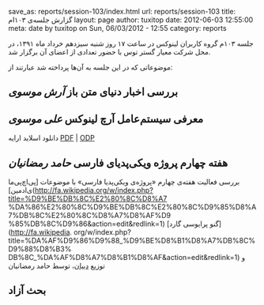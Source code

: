 save_as: reports/session-103/index.html
url: reports/session-103
title: گزارش جلسه‌ی ۱۰۳ام
layout: page
author: tuxitop
date: 2012-06-03 12:55:00
meta: date by tuxitop on Sun, 06/03/2012 - 12:55
category: reports

جلسه ۱۰۳م گروه کاربران لینوکس در ساعت ۱۷ روز شنبه سیزدهم خرداد ماه ۱۳۹۱، در
محل شرکت معیار گستر توس با حضور تعدادی از اعضای آن برگزار شد.


<!--more-->


موضوعاتی که در این جلسه به آن‌ها پرداخته شد عبارتند از:  
## بررسی اخبار دنیای متن باز *آرش موسوی*
## معرفی سیستم‌عامل آرچ لینوکس *علی موسوی*
دانلود اسلاید ارایه
[PDF](/theme/uploads/reports/session-103/archlinux.pdf) | [ODP](/theme/uploads/reports/session-103/Archlinux.odp)  
## هفته چهارم پروژه ویکی‌پدیای فارسی *حامد رمضانیان*
بررسی فعالیت هفته‌ی چهارم «پروژه‌ی ویکی‌پدیا فارسی» با موضوعات [پی‌اچ‌پی‌ما
ی‌ادمین](http://fa.wikipedia.org/w/index.php?title=%D9%BE%DB%8C%E2%80%8C%D8%A7
%DA%86%E2%80%8C%D9%BE%DB%8C%E2%80%8C%D9%85%D8%A7%DB%8C%E2%80%8C%D8%A7%D8%AF%D9
%85%DB%8C%D9%86&action=edit&redlink=1) [گنو پرایوسی گارد](http://fa.wikipedia.
org/w/index.php?title=%DA%AF%D9%86%D9%88_%D9%BE%D8%B1%D8%A7%DB%8C%D9%88%D8%B3%
DB%8C_%DA%AF%D8%A7%D8%B1%D8%AF&action=edit&redlink=1) و توزیع
[دییان](http://fa.wikipedia.org/wiki/%D8%AF%D8%A8%DB%8C%D8%A7%D9%86)، توسط
حامد رمضانیان  

## بحث آزاد  

